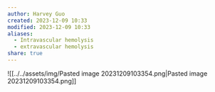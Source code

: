 ```yaml
---
author: Harvey Guo
created: 2023-12-09 10:33
modified: 2023-12-09 10:33
aliases:
  - Intravascular hemolysis
  - extravascular hemolysis
share: true
---
```


![[../../assets/img/Pasted image 20231209103354.png|Pasted image 20231209103354.png]]
